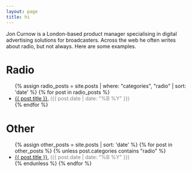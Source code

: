 ```yaml
---
layout: page
title: hi
---
```


Jon Curnow is a London-based product manager specialising in digital advertising solutions for broadcasters. Across the web he often writes about radio, but not always. Here are some examples.

<h1>Radio</h1>
<ul>
  {% assign radio_posts = site.posts | where: "categories", "radio" | sort: 'date' %}
  {% for post in radio_posts %}
    <li>
      <a href="{{ post.url }}">{{ post.title }}</a>, <span style="font-size: 14px; color: #828282;">({{ post.date | date: "%B %Y" }})</span>
    </li>
  {% endfor %}
</ul>

<h1>Other</h1>
<ul>
  {% assign other_posts = site.posts | sort: 'date' %}
  {% for post in other_posts %}
    {% unless post.categories contains "radio" %}
      <li>
        <a href="{{ post.url }}">{{ post.title }}</a>, <span style="font-size: 14px; color: #828282;">({{ post.date | date: "%B %Y" }})</span>
      </li>
    {% endunless %}
  {% endfor %}
</ul>

<!-- original code 
<ul>
  {% for post in site.posts %}
    <li>
      <a href="{{ post.url }}">{{ post.title }}</a>, ({{ post.date | date: "%B %Y" }})
    </li>
  {% endfor %}
</ul>
-->
